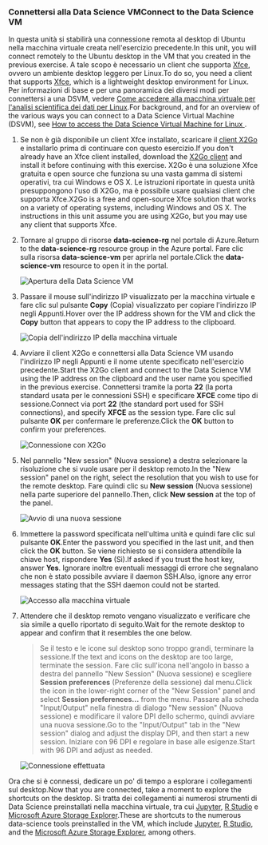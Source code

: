 ### <a name="connect-to-the-data-science-vm"></a><span data-ttu-id="1c352-101">Connettersi alla Data Science VM</span><span class="sxs-lookup"><span data-stu-id="1c352-101">Connect to the Data Science VM</span></span>

<span data-ttu-id="1c352-102">In questa unità si stabilirà una connessione remota al desktop di Ubuntu nella macchina virtuale creata nell'esercizio precedente.</span><span class="sxs-lookup"><span data-stu-id="1c352-102">In this unit, you will connect remotely to the Ubuntu desktop in the VM that you created in the previous exercise.</span></span> <span data-ttu-id="1c352-103">A tale scopo è necessario un client che supporta [Xfce](https://xfce.org/), ovvero un ambiente desktop leggero per Linux.</span><span class="sxs-lookup"><span data-stu-id="1c352-103">To do so, you need a client that supports [Xfce](https://xfce.org/), which is a lightweight desktop environment for Linux.</span></span> <span data-ttu-id="1c352-104">Per informazioni di base e per una panoramica dei diversi modi per connettersi a una DSVM, vedere [Come accedere alla macchina virtuale per l'analisi scientifica dei dati per Linux](https://docs.microsoft.com/azure/machine-learning/data-science-virtual-machine/dsvm-ubuntu-intro#how-to-access-the-data-science-virtual-machine-for-linux).</span><span class="sxs-lookup"><span data-stu-id="1c352-104">For background, and for an overview of the various ways you can connect to a Data Science Virtual Machine (DSVM), see [How to access the Data Science Virtual Machine for Linux ](https://docs.microsoft.com/azure/machine-learning/data-science-virtual-machine/dsvm-ubuntu-intro#how-to-access-the-data-science-virtual-machine-for-linux).</span></span>

1. <span data-ttu-id="1c352-105">Se non è già disponibile un client Xfce installato, scaricare il [client X2Go](https://wiki.x2go.org/doku.php/download:start) e installarlo prima di continuare con questo esercizio.</span><span class="sxs-lookup"><span data-stu-id="1c352-105">If you don't already have an Xfce client installed, download the [X2Go client](https://wiki.x2go.org/doku.php/download:start) and install it before continuing with this exercise.</span></span> <span data-ttu-id="1c352-106">X2Go è una soluzione Xfce gratuita e open source che funziona su una vasta gamma di sistemi operativi, tra cui Windows e OS X. Le istruzioni riportate in questa unità presuppongono l'uso di X2Go, ma è possibile usare qualsiasi client che supporta Xfce.</span><span class="sxs-lookup"><span data-stu-id="1c352-106">X2Go is a free and open-source Xfce solution that works on a variety of operating systems, including Windows and OS X. The instructions in this unit assume you are using X2Go, but you may use any client that supports Xfce.</span></span>

1. <span data-ttu-id="1c352-107">Tornare al gruppo di risorse **data-science-rg** nel portale di Azure.</span><span class="sxs-lookup"><span data-stu-id="1c352-107">Return to the **data-science-rg** resource group in the Azure portal.</span></span> <span data-ttu-id="1c352-108">Fare clic sulla risorsa **data-science-vm** per aprirla nel portale.</span><span class="sxs-lookup"><span data-stu-id="1c352-108">Click the **data-science-vm** resource to open it in the portal.</span></span>

    ![Apertura della Data Science VM](../media-draft/2-open-data-science-vm.png)

1. <span data-ttu-id="1c352-110">Passare il mouse sull'indirizzo IP visualizzato per la macchina virtuale e fare clic sul pulsante **Copy** (Copia) visualizzato per copiare l'indirizzo IP negli Appunti.</span><span class="sxs-lookup"><span data-stu-id="1c352-110">Hover over the IP address shown for the VM and click the **Copy** button that appears to copy the IP address to the clipboard.</span></span>

    ![Copia dell'indirizzo IP della macchina virtuale](../media-draft/2-copy-ip-address.png)

1. <span data-ttu-id="1c352-112">Avviare il client X2Go e connettersi alla Data Science VM usando l'indirizzo IP negli Appunti e il nome utente specificato nell'esercizio precedente.</span><span class="sxs-lookup"><span data-stu-id="1c352-112">Start the X2Go client and connect to the Data Science VM using the IP address on the clipboard and the user name you specified in the previous exercise.</span></span> <span data-ttu-id="1c352-113">Connettersi tramite la porta **22** (la porta standard usata per le connessioni SSH) e specificare **XFCE** come tipo di sessione.</span><span class="sxs-lookup"><span data-stu-id="1c352-113">Connect via port **22** (the standard port used for SSH connections), and specify **XFCE** as the session type.</span></span> <span data-ttu-id="1c352-114">Fare clic sul pulsante **OK** per confermare le preferenze.</span><span class="sxs-lookup"><span data-stu-id="1c352-114">Click the **OK** button to confirm your preferences.</span></span>

    ![Connessione con X2Go](../media-draft/2-new-session-1.png)

1. <span data-ttu-id="1c352-116">Nel pannello "New session" (Nuova sessione) a destra selezionare la risoluzione che si vuole usare per il desktop remoto.</span><span class="sxs-lookup"><span data-stu-id="1c352-116">In the "New session" panel on the right, select the resolution that you wish to use for the remote desktop.</span></span> <span data-ttu-id="1c352-117">Fare quindi clic su **New session** (Nuova sessione) nella parte superiore del pannello.</span><span class="sxs-lookup"><span data-stu-id="1c352-117">Then, click **New session** at the top of the panel.</span></span>

    ![Avvio di una nuova sessione](../media-draft/2-new-session-2.png)

1. <span data-ttu-id="1c352-119">Immettere la password specificata nell'ultima unità e quindi fare clic sul pulsante **OK**.</span><span class="sxs-lookup"><span data-stu-id="1c352-119">Enter the password you specified in the last unit, and then click the **OK** button.</span></span> <span data-ttu-id="1c352-120">Se viene richiesto se si considera attendibile la chiave host, rispondere **Yes** (Sì).</span><span class="sxs-lookup"><span data-stu-id="1c352-120">If asked if you trust the host key, answer **Yes**.</span></span> <span data-ttu-id="1c352-121">Ignorare inoltre eventuali messaggi di errore che segnalano che non è stato possibile avviare il daemon SSH.</span><span class="sxs-lookup"><span data-stu-id="1c352-121">Also, ignore any error messages stating that the SSH daemon could not be started.</span></span>

    ![Accesso alla macchina virtuale](../media-draft/2-new-session-3.png)

1. <span data-ttu-id="1c352-123">Attendere che il desktop remoto vengano visualizzato e verificare che sia simile a quello riportato di seguito.</span><span class="sxs-lookup"><span data-stu-id="1c352-123">Wait for the remote desktop to appear and confirm that it resembles the one below.</span></span>

    > <span data-ttu-id="1c352-124">Se il testo e le icone sul desktop sono troppo grandi, terminare la sessione.</span><span class="sxs-lookup"><span data-stu-id="1c352-124">If the text and icons on the desktop are too large, terminate the session.</span></span> <span data-ttu-id="1c352-125">Fare clic sull'icona nell'angolo in basso a destra del pannello "New Session" (Nuova sessione) e scegliere **Session preferences** (Preferenze della sessione) dal menu.</span><span class="sxs-lookup"><span data-stu-id="1c352-125">Click the icon in the lower-right corner of the "New Session" panel and select **Session preferences...** from the menu.</span></span> <span data-ttu-id="1c352-126">Passare alla scheda "Input/Output" nella finestra di dialogo "New session" (Nuova sessione) e modificare il valore DPI dello schermo, quindi avviare una nuova sessione.</span><span class="sxs-lookup"><span data-stu-id="1c352-126">Go to the "Input/Output" tab in the "New session" dialog and adjust the display DPI, and then start a new session.</span></span> <span data-ttu-id="1c352-127">Iniziare con 96 DPI e regolare in base alle esigenze.</span><span class="sxs-lookup"><span data-stu-id="1c352-127">Start with 96 DPI and adjust as needed.</span></span>

    ![Connessione effettuata](../media-draft/2-ubuntu-desktop.png)

<span data-ttu-id="1c352-129">Ora che si è connessi, dedicare un po' di tempo a esplorare i collegamenti sul desktop.</span><span class="sxs-lookup"><span data-stu-id="1c352-129">Now that you are connected, take a moment to explore the shortcuts on the desktop.</span></span> <span data-ttu-id="1c352-130">Si tratta dei collegamenti ai numerosi strumenti di Data Science preinstallati nella macchina virtuale, tra cui [Jupyter](http://jupyter.org/), [R Studio](https://www.rstudio.com/) e [Microsoft Azure Storage Explorer](https://azure.microsoft.com/features/storage-explorer/).</span><span class="sxs-lookup"><span data-stu-id="1c352-130">These are shortcuts to the numerous data-science tools preinstalled in the VM, which include [Jupyter](http://jupyter.org/), [R Studio](https://www.rstudio.com/), and the [Microsoft Azure Storage Explorer](https://azure.microsoft.com/features/storage-explorer/), among others.</span></span>